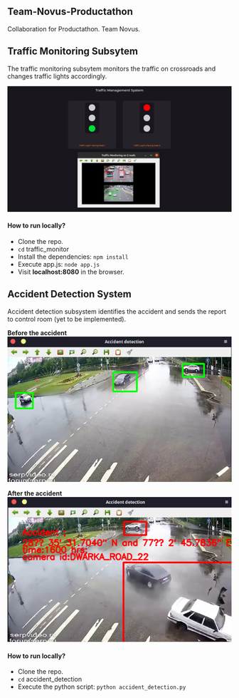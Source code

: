 ## Team-Novus-Productathon
Collaboration for Productathon. Team Novus.


## Traffic Monitoring Subsytem
The traffic monitoring subsytem monitors the traffic on crossroads and changes traffic lights accordingly. 

<img src="traffic_monitor/assets/traffic_monitoring.png" width="600" alt="Traffic Monitoring Demo" >

#### How to run locally?
- Clone the repo.
- `cd` traffic_monitor
- Install the dependencies: `npm install`
- Execute app.js: `node app.js`
- Visit **localhost:8080** in the browser.

## Accident Detection System
Accident detection subsystem identifies the accident and sends the report to control room (yet to be implemented).

**Before the accident** <br>
<img src="accident_detection/assets/accident_detection_1.png" width="600" alt="Accident Detection Demo" >

**After the accident** <br>
<img src="accident_detection/assets/accident_detection_2.png" width="600" alt="Accident Detection Demo" >

#### How to run locally?
- Clone the repo.
- `cd` accident_detection
- Execute the python script: `python accident_detection.py`
